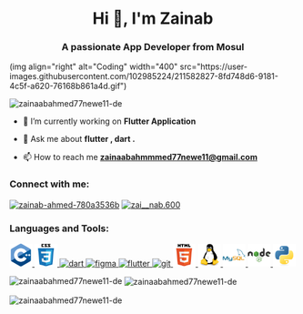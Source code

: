 
<h1 align="center">Hi 👋, I'm Zainab</h1>
<h3 align="center">A passionate App Developer from Mosul</h3>
(img align="right" alt="Coding" width="400" src="https://user-images.githubusercontent.com/102985224/211582827-8fd748d6-9181-4c5f-a620-76168b861a4d.gif")


<p align="left"> <img src="https://komarev.com/ghpvc/?username=zainaabahmed77newe11-de&label=Profile%20views&color=0e75b6&style=flat" alt="zainaabahmed77newe11-de" /> </p>

- 🔭 I’m currently working on **Flutter Application**

- 💬 Ask me about **flutter , dart .**

- 📫 How to reach me **zainaabahmmmed77newe11@gmail.com**

<h3 align="left">Connect with me:</h3>
<p align="left">
<a href="https://linkedin.com/in/zainab-ahmed-780a3536b" target="blank"><img align="center" src="https://raw.githubusercontent.com/rahuldkjain/github-profile-readme-generator/master/src/images/icons/Social/linked-in-alt.svg" alt="zainab-ahmed-780a3536b" height="30" width="40" /></a>
<a href="https://instagram.com/zai__nab.600" target="blank"><img align="center" src="https://raw.githubusercontent.com/rahuldkjain/github-profile-readme-generator/master/src/images/icons/Social/instagram.svg" alt="zai__nab.600" height="30" width="40" /></a>
</p>

<h3 align="left">Languages and Tools:</h3>
<p align="left"> <a href="https://www.w3schools.com/cpp/" target="_blank" rel="noreferrer"> <img src="https://raw.githubusercontent.com/devicons/devicon/master/icons/cplusplus/cplusplus-original.svg" alt="cplusplus" width="40" height="40"/> </a> <a href="https://www.w3schools.com/css/" target="_blank" rel="noreferrer"> <img src="https://raw.githubusercontent.com/devicons/devicon/master/icons/css3/css3-original-wordmark.svg" alt="css3" width="40" height="40"/> </a> <a href="https://dart.dev" target="_blank" rel="noreferrer"> <img src="https://www.vectorlogo.zone/logos/dartlang/dartlang-icon.svg" alt="dart" width="40" height="40"/> </a> <a href="https://www.figma.com/" target="_blank" rel="noreferrer"> <img src="https://www.vectorlogo.zone/logos/figma/figma-icon.svg" alt="figma" width="40" height="40"/> </a> <a href="https://flutter.dev" target="_blank" rel="noreferrer"> <img src="https://www.vectorlogo.zone/logos/flutterio/flutterio-icon.svg" alt="flutter" width="40" height="40"/> </a> <a href="https://git-scm.com/" target="_blank" rel="noreferrer"> <img src="https://www.vectorlogo.zone/logos/git-scm/git-scm-icon.svg" alt="git" width="40" height="40"/> </a> <a href="https://www.w3.org/html/" target="_blank" rel="noreferrer"> <img src="https://raw.githubusercontent.com/devicons/devicon/master/icons/html5/html5-original-wordmark.svg" alt="html5" width="40" height="40"/> </a> <a href="https://www.linux.org/" target="_blank" rel="noreferrer"> <img src="https://raw.githubusercontent.com/devicons/devicon/master/icons/linux/linux-original.svg" alt="linux" width="40" height="40"/> </a> <a href="https://www.mysql.com/" target="_blank" rel="noreferrer"> <img src="https://raw.githubusercontent.com/devicons/devicon/master/icons/mysql/mysql-original-wordmark.svg" alt="mysql" width="40" height="40"/> </a> <a href="https://nodejs.org" target="_blank" rel="noreferrer"> <img src="https://raw.githubusercontent.com/devicons/devicon/master/icons/nodejs/nodejs-original-wordmark.svg" alt="nodejs" width="40" height="40"/> </a> <a href="https://www.python.org" target="_blank" rel="noreferrer"> <img src="https://raw.githubusercontent.com/devicons/devicon/master/icons/python/python-original.svg" alt="python" width="40" height="40"/> </a> </p>

<p><img align="left" src="https://github-readme-stats.vercel.app/api/top-langs?username=zainaabahmed77newe11-de&show_icons=true&locale=en&layout=compact" alt="zainaabahmed77newe11-de" /></p>

<p>&nbsp;<img align="center" src="https://github-readme-stats.vercel.app/api?username=zainaabahmed77newe11-de&show_icons=true&locale=en" alt="zainaabahmed77newe11-de" /></p>

<p><img align="center" src="https://github-readme-streak-stats.herokuapp.com/?user=zainaabahmed77newe11-de&" alt="zainaabahmed77newe11-de" /></p>
